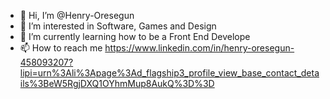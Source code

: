 - 👋 Hi, I’m @Henry-Oresegun
- 👀 I’m interested in Software, Games and Design
- 🌱 I’m currently learning how to be a Front End Develope
- 📫 How to reach me https://www.linkedin.com/in/henry-oresegun-458093207?lipi=urn%3Ali%3Apage%3Ad_flagship3_profile_view_base_contact_details%3BeW5RgjDXQ1OYhmMup8AukQ%3D%3D

